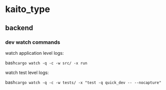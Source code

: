 # kaito_type

## backend

### dev watch commands

watch application level logs:

bash`cargo watch -q -c -w src/ -x run`

watch test level logs:

bash`cargo watch -q -c -w tests/ -x "test -q quick_dev -- --nocapture"`
